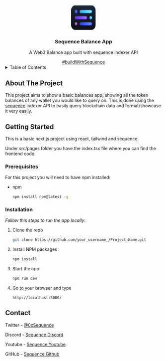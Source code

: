 
<!-- PROJECT LOGO -->
<br />
<div align="center">
  <a href="https://sequence.xyz">
    <img src="./sequence-icon.svg" alt="Logo" width="80" height="80">
  </a>

  <h3 align="center">Sequence Balance App</h3>

  <p align="center">
    A Web3 Balance app built with sequence indexer API 
  </p>
  <a href="https://twitter.com/search?q=%23buildwithsequence&src=typed_query">#buildWithSequence</a>
</div>

<!-- TABLE OF CONTENTS -->
<details>
  <summary>Table of Contents</summary>
  <ol>
    <li>
      <a href="#about-the-project">About The Project</a>
    </li>
    <li>
      <a href="#getting-started">Getting Started</a>
      <ul>
        <li><a href="#prerequisites">Prerequisites</a></li>
        <li><a href="#installation">Installation</a></li>
      </ul>
    </li>
     <li>
      <a href="#contact">Contact</a>
    </li>
  </ol>
</details>



<!-- ABOUT THE PROJECT -->
## About The Project

This project aims to show a basic balances app, showing all the token balances of any wallet you would like to query on. This is done using the [sequence] indexer API to easily query blockchain data and format/showcase it very easily.

<!-- GETTING STARTED -->
## Getting Started

This is a basic next.js project using react, tailwind and sequence.

Under src/pages folder you have the index.tsx file where you can find the frontend code. 

### Prerequisites

For this project you will need to have npm installed: 

* npm
  ```sh
  npm install npm@latest -g
  ```

### Installation

_Follow this steps to run the app locally:_

1. Clone the repo
   ```sh
   git clone https://github.com/your_username_/Project-Name.git
   ```
2. Install NPM packages
   ```sh
   npm install
   ```
3. Start the app
   ```sh
   npm run dev
   ```
4. Go to your browser and type
    ```
    http://localhost:3000/
    ```

<!-- CONTACT -->
## Contact

Twitter - [@0xSequence](https://twitter.com/0xsequence)

Discord - [Sequence Discord](https://discord.gg/sequence)

Youtube - [Sequence Youtube](https://www.youtube.com/channel/UC1zHgUyV-doddTcnFNqt62Q)

GitHub - [Sequence Github](https://github.com/0xsequence)

<!-- MARKDOWN LINKS & IMAGES -->
[sequence]: https://sequence.xyz
[buildWithSequence]: https://twitter.com/search?q=%23buildwithsequence&src=typed_query
